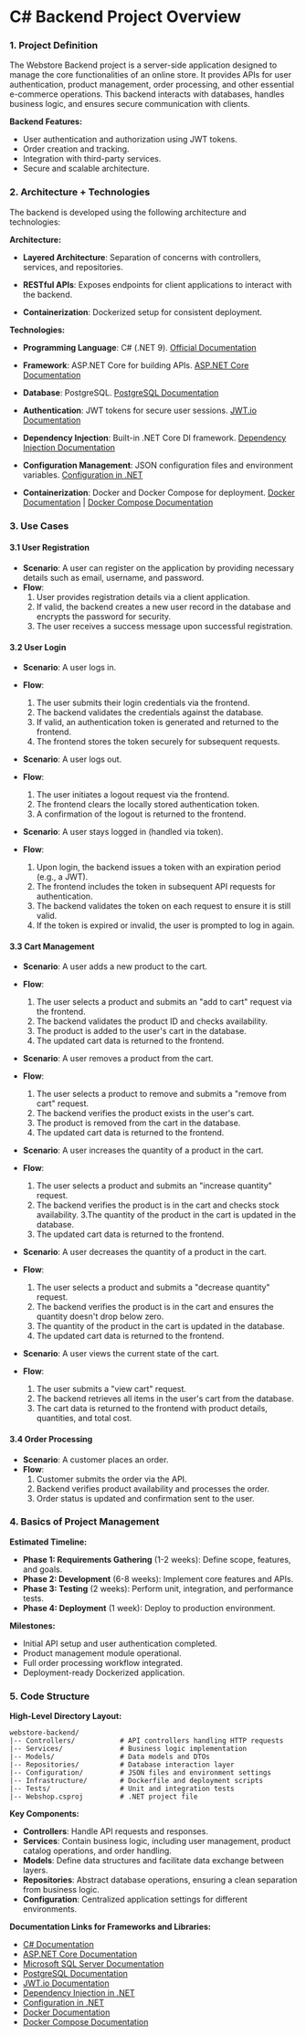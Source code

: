 # C# Backend Project Overview

### 1. Project Definition
The Webstore Backend project is a server-side application designed to manage the core functionalities of an online store. It provides APIs for user authentication, product management, order processing, and other essential e-commerce operations. This backend interacts with databases, handles business logic, and ensures secure communication with clients.

**Backend Features:**
- User authentication and authorization using JWT tokens.
- Order creation and tracking.
- Integration with third-party services.
- Secure and scalable architecture.

### 2. Architecture + Technologies
The backend is developed using the following architecture and technologies:

**Architecture:**
- **Layered Architecture**: Separation of concerns with controllers, services, and repositories.
  
- **RESTful APIs**: Exposes endpoints for client applications to interact with the backend.
  
- **Containerization**: Dockerized setup for consistent deployment.

**Technologies:**
- **Programming Language**: C# (.NET 9). [Official Documentation](https://learn.microsoft.com/en-us/dotnet/)
  
- **Framework**: ASP.NET Core for building APIs. [ASP.NET Core Documentation](https://learn.microsoft.com/en-us/aspnet/core/)
  
- **Database**: PostgreSQL. [PostgreSQL Documentation](https://www.postgresql.org/docs/)
  
- **Authentication**: JWT tokens for secure user sessions. [JWT.io Documentation](https://jwt.io/introduction/)
  
- **Dependency Injection**: Built-in .NET Core DI framework. [Dependency Injection Documentation](https://learn.microsoft.com/en-us/dotnet/core/extensions/dependency-injection)
  
- **Configuration Management**: JSON configuration files and environment variables. [Configuration in .NET](https://learn.microsoft.com/en-us/aspnet/core/fundamentals/configuration/)
  
- **Containerization**: Docker and Docker Compose for deployment. [Docker Documentation](https://docs.docker.com/) | [Docker Compose Documentation](https://docs.docker.com/compose/)

### 3. Use Cases

#### 3.1 User Registration
- **Scenario**: A user can register on the application by providing necessary details such as email, username, and password.
- **Flow**:
    1. User provides registration details via a client application.
    2. If valid, the backend creates a new user record in the database and encrypts the password for security.
    4. The user receives a success message upon successful registration.
 
#### 3.2 User Login
- **Scenario**: A user logs in.
- **Flow**:
    1. The user submits their login credentials via the frontend.
    2. The backend validates the credentials against the database.
    3. If valid, an authentication token is generated and returned to the frontend.
    4. The frontend stores the token securely for subsequent requests.

- **Scenario**: A user logs out.
- **Flow**:
    1. The user initiates a logout request via the frontend.
    2. The frontend clears the locally stored authentication token.
    3. A confirmation of the logout is returned to the frontend.

- **Scenario**: A user stays logged in (handled via token).
- **Flow**:
    1. Upon login, the backend issues a token with an expiration period (e.g., a JWT).
    2. The frontend includes the token in subsequent API requests for authentication.
    3. The backend validates the token on each request to ensure it is still valid.
    4. If the token is expired or invalid, the user is prompted to log in again.
  
#### 3.3 Cart Management
- **Scenario**: A user adds a new product to the cart.
- **Flow**:
    1. The user selects a product and submits an "add to cart" request via the frontend.
    2. The backend validates the product ID and checks availability.
    3. The product is added to the user's cart in the database.
    4. The updated cart data is returned to the frontend.

- **Scenario**: A user removes a product from the cart.
- **Flow**:
    1. The user selects a product to remove and submits a "remove from cart" request.
    2. The backend verifies the product exists in the user's cart.
    3. The product is removed from the cart in the database.
    4. The updated cart data is returned to the frontend.

- **Scenario**: A user increases the quantity of a product in the cart.
- **Flow**:
    1. The user selects a product and submits an "increase quantity" request.
    2. The backend verifies the product is in the cart and checks stock availability.
    3.The quantity of the product in the cart is updated in the database.
    4. The updated cart data is returned to the frontend.

- **Scenario**: A user decreases the quantity of a product in the cart.
- **Flow**:
    1. The user selects a product and submits a "decrease quantity" request.
    2. The backend verifies the product is in the cart and ensures the quantity doesn't drop below zero.
    3. The quantity of the product in the cart is updated in the database.
    4. The updated cart data is returned to the frontend.

- **Scenario**: A user views the current state of the cart.
- **Flow**:
    1. The user submits a "view cart" request.
    2. The backend retrieves all items in the user's cart from the database.
    3. The cart data is returned to the frontend with product details, quantities, and total cost.

#### 3.4 Order Processing
- **Scenario**: A customer places an order.
- **Flow**:
    1. Customer submits the order via the API.
    2. Backend verifies product availability and processes the order.
    3. Order status is updated and confirmation sent to the user.

### 4. Basics of Project Management

**Estimated Timeline:**
- **Phase 1: Requirements Gathering** (1-2 weeks): Define scope, features, and goals.
- **Phase 2: Development** (6-8 weeks): Implement core features and APIs.
- **Phase 3: Testing** (2 weeks): Perform unit, integration, and performance tests.
- **Phase 4: Deployment** (1 week): Deploy to production environment.

**Milestones:**
- Initial API setup and user authentication completed.
- Product management module operational.
- Full order processing workflow integrated.
- Deployment-ready Dockerized application.

### 5. Code Structure

**High-Level Directory Layout:**
```
webstore-backend/
|-- Controllers/           # API controllers handling HTTP requests
|-- Services/              # Business logic implementation
|-- Models/                # Data models and DTOs
|-- Repositories/          # Database interaction layer
|-- Configuration/         # JSON files and environment settings
|-- Infrastructure/        # Dockerfile and deployment scripts
|-- Tests/                 # Unit and integration tests
|-- Webshop.csproj         # .NET project file
```

**Key Components:**
- **Controllers**: Handle API requests and responses.
- **Services**: Contain business logic, including user management, product catalog operations, and order handling.
- **Models**: Define data structures and facilitate data exchange between layers.
- **Repositories**: Abstract database operations, ensuring a clean separation from business logic.
- **Configuration**: Centralized application settings for different environments.

**Documentation Links for Frameworks and Libraries:**
- [C# Documentation](https://learn.microsoft.com/en-us/dotnet/)
- [ASP.NET Core Documentation](https://learn.microsoft.com/en-us/aspnet/core/)
- [Microsoft SQL Server Documentation](https://learn.microsoft.com/en-us/sql/)
- [PostgreSQL Documentation](https://www.postgresql.org/docs/)
- [JWT.io Documentation](https://jwt.io/introduction/)
- [Dependency Injection in .NET](https://learn.microsoft.com/en-us/dotnet/core/extensions/dependency-injection)
- [Configuration in .NET](https://learn.microsoft.com/en-us/aspnet/core/fundamentals/configuration/)
- [Docker Documentation](https://docs.docker.com/)
- [Docker Compose Documentation](https://docs.docker.com/compose/)
